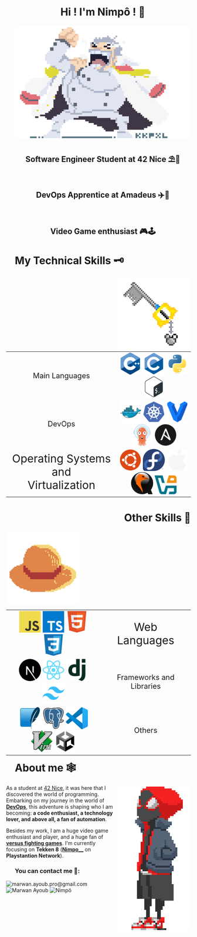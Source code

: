 <div align="center" id="user-content-toc">
  <ul style="list-style: none;">
    <summary>
      <h1>Hi ! I'm Nimpô ! 👾</h1>
    </summary>
  </ul>
</div>

<div align="center" id="user-content-toc">
	<ul style="list-style: none;">
		<img src="assets/Garp.gif" alt="Monkey D. Garp" />
		<summary>
			<h2>Software Engineer Student at 42 Nice ⛱👒</h2><br />
			<h2>DevOps Apprentice at Amadeus ✈️🛬</h2><br />
			<h2>Video Game enthusiast 🎮🕹️</h2>
		</summary>
	</ul>
</div>

#

<div align="left" id="user-content-toc">
  <ul>
    <summary>
      <h1>My Technical Skills 🗝️</h1>
    </summary>
  </ul>
</div>

<img align="right" src="assets/keyblade.gif" alt="Kingdom Key" width="200">

<table>
  <tr>
    <td align="center" valign="middle" style="font-size: 20px;">
      Main Languages
    </td>
    <td align="center" valign="middle">
      <img src="assets/languages/C++%20(CPlusPlus).svg" width="60" alt="C++" />
      <img src="assets/languages/C.svg" width="60" alt="C"/>
      <img src="assets/languages/Python.svg" width="60" alt="Python" />
      <img src="assets/languages/Bash.svg" width="60" alt="Bash"/>
    </td>
  </tr>

  <tr>
    <td align="center" valign="middle" style="font-size: 20px;">
      DevOps
    </td>
    <td align="center" valign="middle">
      <img src="assets/devops/Docker.svg" width="60" alt="Docker" />
      <img src="assets/devops/Kubernetes.svg" width="60" alt="Kubernetes" />
      <img src="assets/devops/HashiCorp%20Vagrant.svg" width="60" alt="Vagrant" />
      <img src="assets/devops/Argo%20CD.svg" width="60" alt="Argo CD"/>
      <img src="assets/devops/Ansible.svg" width="60" alt="Ansible"/>
    </td>
  </tr>

  <tr>
    <td align="center" valign="middle" style="font-size: 30px;">
      Operating Systems and<br />Virtualization
    </td>
    <td align="center" valign="middle">
      <img src="assets/os/Ubuntu.svg" width="60" alt="Ubuntu" />
      <img src="assets/os/Fedora.svg" width="60" alt="Fedora" />
      <img src="assets/os/Apple.svg" width="60" alt="MacOS" />
      <img src="assets/vm/qemu.svg" width="60" alt="QEMU" />
      <img src="assets/vm/virtualbox.svg" width="60" alt="Virtual Box" />
    </td>
  </tr>
</table>

<div align="right" id="user-content-toc">
  <ul>
    <summary>
      <h1>Other Skills 👒</h1>
    </summary>
  </ul>
</div>

<img align="left" src="assets/strawhat.gif" alt="Straw Hat 🏴‍☠️" width="200">

<table align="right">
  <tr>
    <td align="center" valign="middle">
      <img src="assets/web/JavaScript.svg" width="60" alt="JavaScript" />
      <img src="assets/web/TypeScript.svg" width="60" alt="TypeScript" />
      <img src="assets/web/HTML5.svg" width="60" alt="HTML5" />
      <img src="assets/web/CSS3.svg" width="60" alt="CSS3" />
    </td>
    <td align="center" valign="middle" style="font-size: 30px;">
      Web Languages
    </td>
  </tr>

  <tr>
    <td align="center" valign="middle">
      <img src="assets/web/Next.js.svg" width="60" alt="Next.js" />
      <img src="assets/web/React.svg" width="60" alt="React" />
      <img src="assets/web/Django.svg" width="60" alt="Python Django" />
      <img src="assets/web/Tailwind%20CSS.svg" width="60" alt="Tailwind" />
    </td>
    <td align="center" valign="middle" style="font-size: 20px;">
      Frameworks and Libraries
    </td>
  </tr>

  <tr>
    <td align="center" valign="middle">
      <img src="assets/databases/SQLite.svg" width="60" alt="SQLite" />
      <img src="assets/databases/PostgreSQL.svg" width="60" alt="PostgreSQL" />
      <img src="assets/text-editors/Visual%20Studio%20Code%20(VS%20Code).svg" width="60" alt="Visual Studio Code" />
      <img src="assets/text-editors/Vim.svg" width="60" alt="Vim" />
      <img src="assets/game-engine/Unity.svg" width="60" alt="Unity" />
    </td>
    <td align="center" valign="middle" style="font-size: 20px;">
      Others
    </td>
  </tr>
</table>

<br />
<br />
<br />
<br />
<br />
<br />
<br />
<br />
<br />
<br />
<br />

#

<div id="user-content-toc">
  <ul align="left">
    <summary>
      <h1>About me 🕸️</h1>
    </summary>
  </ul>
</div>

<img align="right" src="assets/Miles%20Morales.gif" alt="Miles Morales" width="200">

As a student at [42 Nice](https://42nice.fr/en/homepage/), it was here that I discovered the world of programming. Embarking on my journey in the world of <ins>**DevOps**</ins>, this adventure is shaping who I am becoming: **a code enthusiast, a technology lover, and above all, a fan of automation**.

Besides my work, I am a huge video game enthusiast and player, and a huge fan of <ins>**versus fighting games**</ins>. I'm currently focusing on **Tekken 8** ([**Nimpo__**](https://profile.playstation.com/Nimpo__) on **Playstantion Network**).

<div align="left" id="user-content-toc">
  <ul>
    <summary>
      <h3>You can contact me 🐌:</h3>
    </summary>
  </ul>
</div>

<a href="mailto:marwan.ayoub.pro@gmail.com" target="_blank" style="text-decoration: none">
  <img src="https://skillicons.dev/icons?i=gmail&theme=dark" alt="marwan.ayoub.pro@gmail.com" width="70" height="70" />
</a>
<a href="https://www.linkedin.com/in/mar-ayb/" target="_blank" style="text-decoration: none">
  <img src="https://skillicons.dev/icons?i=linkedin&theme=dark" alt="Marwan Ayoub" width="70" height="70" />
</a>
<a href="https://discordapp.com/users/410390554212564992" target="_blank" style="text-decoration: none">
  <img src="https://skillicons.dev/icons?i=discord&theme=dark" alt="Nimpô" width="70" height="70" />
</a>


<!-- - 🔭 I’m currently working on **Kubernetes, Argo CD, and all other DevOps's tools you can imagine** (and maining **[Azucena on Tekken 8](https://fr.bandainamcoent.eu/tekken/tekken-8/characters/azucena-milagros-ortiz-castillo)**, I am ranked `Assailant`)
- 🌱 I’m currently learning **the job of a DevOps** (and **Unity** for making video games)
- 📫 How to reach me: <marwan.ayoub.pro@gmail.com> ([Discord](https://discordapp.com/users/410390554212564992) and [PlayStation](https://profile.playstation.com/Nimpo__))

## About me
Passionate about programming and video games, and a budding professional in the world of DevOps, I spend my time exploring new interests and improving in the areas I am most passionate about. As a student at 42 Nice, it is here that I discovered the world of programming, shaping who I have become today: a code enthusiast, a technology lover, and above all, a fan of **<u>automation</u>**. -->
